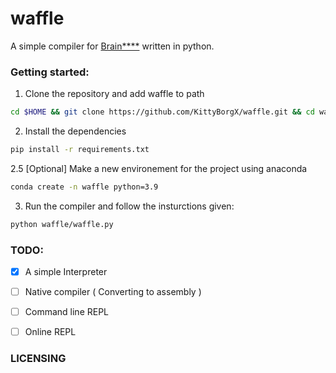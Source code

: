 # waffle

A simple compiler for [Brain\*\*\*\*](https://en.wikipedia.org/wiki/Brainfuck) written in python.

### Getting started:

1. Clone the repository and add waffle to path

```sh
cd $HOME && git clone https://github.com/KittyBorgX/waffle.git && cd waffle && chmod +x install.py && ./install.py
```

2. Install the dependencies

```sh
pip install -r requirements.txt
```

2.5 [Optional] Make a new environement for the project using anaconda

```sh
conda create -n waffle python=3.9
```

3. Run the compiler and follow the insturctions given:

```sh
python waffle/waffle.py
```

### TODO:

- [x] A simple Interpreter
- [ ] Native compiler ( Converting to assembly )
- [ ] Command line REPL
- [ ] Online REPL


### LICENSING
